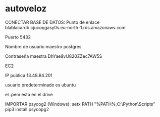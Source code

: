 # autoveloz

CONECTAR BASE DE DATOS:
Punto de enlace
blablacardb.cjucoqgasy0s.eu-north-1.rds.amazonaws.com

Puerto
5432

Nombre de usuario maestro
postgres

Contraseña maestra
DhYae8vU820ZZec7AW5S


EC2

IP publica
13.48.84.201

usuario predeterminado es ubuntu

el .pem esta en el drive



IMPORTAR psycog2 (Windows):
setx PATH "%PATH%;C:\Python\Scripts"
pip3 install psycopg2